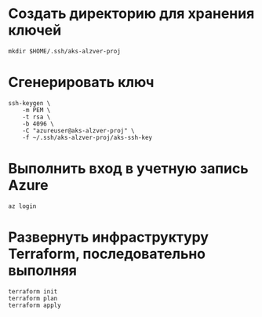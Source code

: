 # Создать директорию для хранения ключей
```
mkdir $HOME/.ssh/aks-alzver-proj
```

# Сгенерировать ключ
```
ssh-keygen \
    -m PEM \
    -t rsa \
    -b 4096 \
    -C "azureuser@aks-alzver-proj" \
    -f ~/.ssh/aks-alzver-proj/aks-ssh-key
```

# Выполнить вход в учетную запись Azure
```
az login
```

# Развернуть инфраструктуру Terraform, последовательно выполняя
```
terraform init
terraform plan
terraform apply
```
